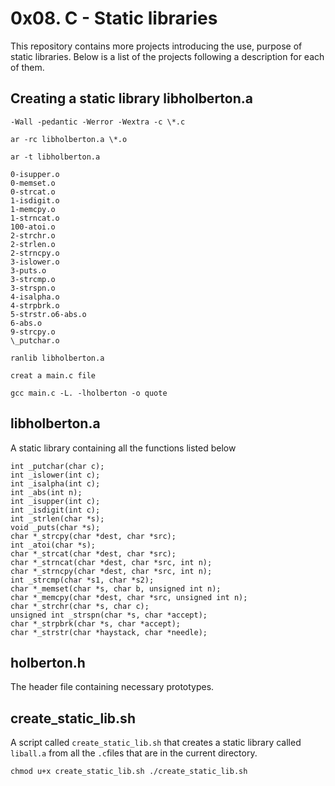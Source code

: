 # 0x08. C - Static libraries

This repository contains more projects introducing the use, purpose of static libraries. Below is a list of the projects following a description for each of them.

## Creating a static library libholberton.a
```
-Wall -pedantic -Werror -Wextra -c \*.c

ar -rc libholberton.a \*.o

ar -t libholberton.a

0-isupper.o
0-memset.o
0-strcat.o
1-isdigit.o
1-memcpy.o
1-strncat.o
100-atoi.o
2-strchr.o
2-strlen.o
2-strncpy.o
3-islower.o
3-puts.o
3-strcmp.o
3-strspn.o
4-isalpha.o
4-strpbrk.o
5-strstr.o6-abs.o
6-abs.o
9-strcpy.o
\_putchar.o

ranlib libholberton.a

creat a main.c file

gcc main.c -L. -lholberton -o quote
```
## libholberton.a

A static library containing all the functions listed below

```
int _putchar(char c);
int _islower(int c);
int _isalpha(int c);
int _abs(int n);
int _isupper(int c);
int _isdigit(int c);
int _strlen(char *s);
void _puts(char *s);
char *_strcpy(char *dest, char *src);
int _atoi(char *s);
char *_strcat(char *dest, char *src);
char *_strncat(char *dest, char *src, int n);
char *_strncpy(char *dest, char *src, int n);
int _strcmp(char *s1, char *s2);
char *_memset(char *s, char b, unsigned int n);
char *_memcpy(char *dest, char *src, unsigned int n);
char *_strchr(char *s, char c);
unsigned int _strspn(char *s, char *accept);
char *_strpbrk(char *s, char *accept);
char *_strstr(char *haystack, char *needle);
```



## holberton.h

The header file containing necessary prototypes. 



## create_static_lib.sh

A script called `create_static_lib.sh` that creates a static library called `liball.a` from all the `.c`files that are in the current directory.

``
chmod u+x create_static_lib.sh
./create_static_lib.sh
``
